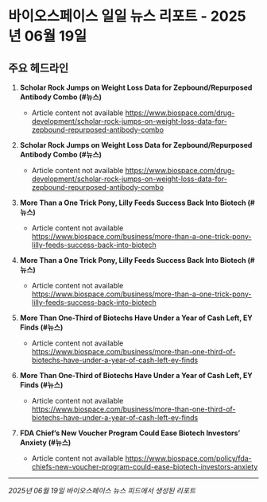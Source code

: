 # 바이오스페이스 일일 뉴스 리포트 - 2025년 06월 19일


## 주요 헤드라인

1. **Scholar Rock Jumps on Weight Loss Data for Zepbound/Repurposed Antibody Combo (#뉴스)**
   - Article content not available
   <https://www.biospace.com/drug-development/scholar-rock-jumps-on-weight-loss-data-for-zepbound-repurposed-antibody-combo>

2. **Scholar Rock Jumps on Weight Loss Data for Zepbound/Repurposed Antibody Combo (#뉴스)**
   - Article content not available
   <https://www.biospace.com/drug-development/scholar-rock-jumps-on-weight-loss-data-for-zepbound-repurposed-antibody-combo>

3. **More Than a One Trick Pony, Lilly Feeds Success Back Into Biotech (#뉴스)**
   - Article content not available
   <https://www.biospace.com/business/more-than-a-one-trick-pony-lilly-feeds-success-back-into-biotech>

4. **More Than a One Trick Pony, Lilly Feeds Success Back Into Biotech (#뉴스)**
   - Article content not available
   <https://www.biospace.com/business/more-than-a-one-trick-pony-lilly-feeds-success-back-into-biotech>

5. **More Than One-Third of Biotechs Have Under a Year of Cash Left, EY Finds (#뉴스)**
   - Article content not available
   <https://www.biospace.com/business/more-than-one-third-of-biotechs-have-under-a-year-of-cash-left-ey-finds>

6. **More Than One-Third of Biotechs Have Under a Year of Cash Left, EY Finds (#뉴스)**
   - Article content not available
   <https://www.biospace.com/business/more-than-one-third-of-biotechs-have-under-a-year-of-cash-left-ey-finds>

7. **FDA Chief’s New Voucher Program Could Ease Biotech Investors’ Anxiety (#뉴스)**
   - Article content not available
   <https://www.biospace.com/policy/fda-chiefs-new-voucher-program-could-ease-biotech-investors-anxiety>


---
*2025년 06월 19일 바이오스페이스 뉴스 피드에서 생성된 리포트*